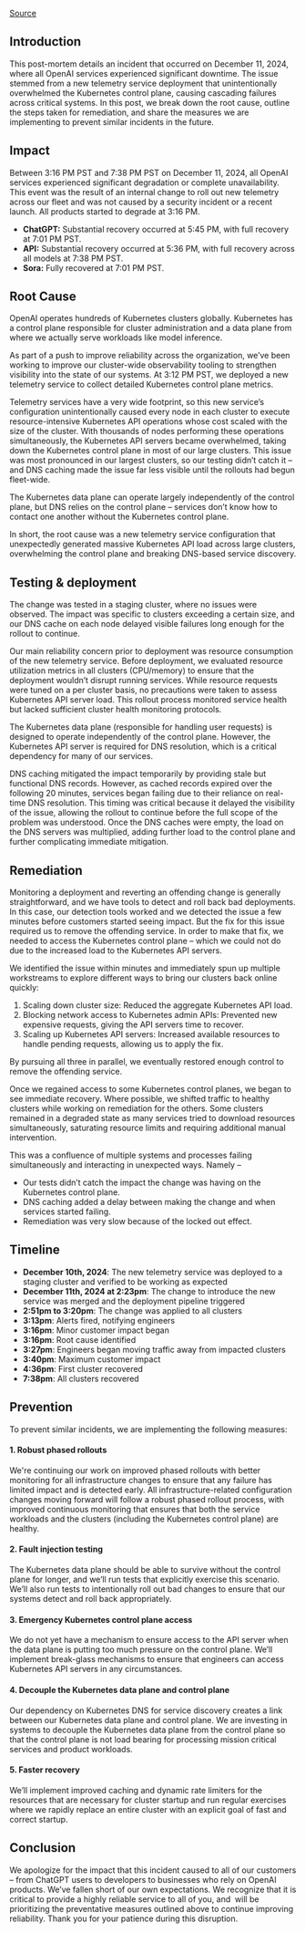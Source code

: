 [Source](https://status.openai.com/incidents/ctrsv3lwd797)

## Introduction

This post-mortem details an incident that occurred on December 11, 2024, where all OpenAI services experienced significant downtime. The issue stemmed from a new telemetry service deployment that unintentionally overwhelmed the Kubernetes control plane, causing cascading failures across critical systems. In this post, we break down the root cause, outline the steps taken for remediation, and share the measures we are implementing to prevent similar incidents in the future. 

## Impact

Between 3:16 PM PST and 7:38 PM PST on December 11, 2024, all OpenAI services experienced significant degradation or complete unavailability. This event was the result of an internal change to roll out new telemetry across our fleet and was not caused by a security incident or a recent launch. All products started to degrade at 3:16 PM.

- **ChatGPT:** Substantial recovery occurred at 5:45 PM, with full recovery at 7:01 PM PST.
- **API:** Substantial recovery occurred at 5:36 PM, with full recovery across all models at 7:38 PM PST.
- **Sora:** Fully recovered at 7:01 PM PST.

## Root Cause

OpenAI operates hundreds of Kubernetes clusters globally. Kubernetes has a control plane responsible for cluster administration and a data plane from where we actually serve workloads like model inference.

As part of a push to improve reliability across the organization, we’ve been working to improve our cluster-wide observability tooling to strengthen visibility into the state of our systems. At 3:12 PM PST, we deployed a new telemetry service to collect detailed Kubernetes control plane metrics. 

Telemetry services have a very wide footprint, so this new service’s configuration unintentionally caused every node in each cluster to execute resource-intensive Kubernetes API operations whose cost scaled with the size of the cluster. With thousands of nodes performing these operations simultaneously, the Kubernetes API servers became overwhelmed, taking down the Kubernetes control plane in most of our large clusters. This issue was most pronounced in our largest clusters, so our testing didn’t catch it – and DNS caching made the issue far less visible until the rollouts had begun fleet-wide.

The Kubernetes data plane can operate largely independently of the control plane, but DNS relies on the control plane – services don’t know how to contact one another without the Kubernetes control plane. 

In short, the root cause was a new telemetry service configuration that unexpectedly generated massive Kubernetes API load across large clusters, overwhelming the control plane and breaking DNS-based service discovery.

## Testing & deployment

The change was tested in a staging cluster, where no issues were observed. The impact was specific to clusters exceeding a certain size, and our DNS cache on each node delayed visible failures long enough for the rollout to continue.

Our main reliability concern prior to deployment was resource consumption of the new telemetry service. Before deployment, we evaluated resource utilization metrics in all clusters (CPU/memory) to ensure that the deployment wouldn’t disrupt running services. While resource requests were tuned on a per cluster basis, no precautions were taken to assess Kubernetes API server load. This rollout process monitored service health but lacked sufficient cluster health monitoring protocols.

The Kubernetes data plane (responsible for handling user requests) is designed to operate independently of the control plane. However, the Kubernetes API server is required for DNS resolution, which is a critical dependency for many of our services.

DNS caching mitigated the impact temporarily by providing stale but functional DNS records. However, as cached records expired over the following 20 minutes, services began failing due to their reliance on real-time DNS resolution. This timing was critical because it delayed the visibility of the issue, allowing the rollout to continue before the full scope of the problem was understood. Once the DNS caches were empty, the load on the DNS servers was multiplied, adding further load to the control plane and further complicating immediate mitigation.

## Remediation

Monitoring a deployment and reverting an offending change is generally straightforward, and we have tools to detect and roll back bad deployments. In this case, our detection tools worked and we detected the issue a few minutes before customers started seeing impact. But the fix for this issue required us to remove the offending service. In order to make that fix, we needed to access the Kubernetes control plane – which we could not do due to the increased load to the Kubernetes API servers.

We identified the issue within minutes and immediately spun up multiple workstreams to explore different ways to bring our clusters back online quickly:

1. Scaling down cluster size: Reduced the aggregate Kubernetes API load.
2. Blocking network access to Kubernetes admin APIs: Prevented new expensive requests, giving the API servers time to recover.
3. Scaling up Kubernetes API servers: Increased available resources to handle pending requests, allowing us to apply the fix.

By pursuing all three in parallel, we eventually restored enough control to remove the offending service.

Once we regained access to some Kubernetes control planes, we began to see immediate recovery. Where possible, we shifted traffic to healthy clusters while working on remediation for the others. Some clusters remained in a degraded state as many services tried to download resources simultaneously, saturating resource limits and requiring additional manual intervention.

This was a confluence of multiple systems and processes failing simultaneously and interacting in unexpected ways. Namely –

- Our tests didn’t catch the impact the change was having on the Kubernetes control plane.
- DNS caching added a delay between making the change and when services started failing.
- Remediation was very slow because of the locked out effect.

## Timeline

- **December 10th, 2024**: The new telemetry service was deployed to a staging cluster and verified to be working as expected
- **December 11th, 2024 at 2:23pm**: The change to introduce the new service was merged and the deployment pipeline triggered
- **2:51pm to 3:20pm**: The change was applied to all clusters
- **3:13pm**: Alerts fired, notifying engineers
- **3:16pm**: Minor customer impact began
- **3:16pm**: Root cause identified
- **3:27pm**: Engineers began moving traffic away from impacted clusters
- **3:40pm**: Maximum customer impact
- **4:36pm**: First cluster recovered
- **7:38pm**: All clusters recovered

## Prevention

To prevent similar incidents, we are implementing the following measures:

#### 1. Robust phased rollouts

We're continuing our work on improved phased rollouts with better monitoring for all infrastructure changes to ensure that any failure has limited impact and is detected early. All infrastructure-related configuration changes moving forward will follow a robust phased rollout process, with improved continuous monitoring that ensures that both the service workloads and the clusters (including the Kubernetes control plane) are healthy. 

#### 2. Fault injection testing

The Kubernetes data plane should be able to survive without the control plane for longer, and we’ll run tests that explicitly exercise this scenario. We’ll also run tests to intentionally roll out bad changes to ensure that our systems detect and roll back appropriately.

#### 3. Emergency Kubernetes control plane access

We do not yet have a mechanism to ensure access to the API server when the data plane is putting too much pressure on the control plane. We’ll implement break-glass mechanisms to ensure that engineers can access Kubernetes API servers in any circumstances.

#### 4. Decouple the Kubernetes data plane and control plane

Our dependency on Kubernetes DNS for service discovery creates a link between our Kubernetes data plane and control plane. We are investing in systems to decouple the Kubernetes data plane from the control plane so that the control plane is not load bearing for processing mission critical services and product workloads.

#### 5. Faster recovery

We’ll implement improved caching and dynamic rate limiters for the resources that are necessary for cluster startup and run regular exercises where we rapidly replace an entire cluster with an explicit goal of fast and correct startup. 

## Conclusion

We apologize for the impact that this incident caused to all of our customers – from ChatGPT users to developers to businesses who rely on OpenAI products. We’ve fallen short of our own expectations. We recognize that it is critical to provide a highly reliable service to all of you, and  will be prioritizing the preventative measures outlined above to continue improving reliability. Thank you for your patience during this disruption.